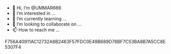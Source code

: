 - 👋 Hi, I’m @UMMAR666
- 👀 I’m interested in ...
- 🌱 I’m currently learning ...
- 💞️ I’m looking to collaborate on ...
- 📫 How to reach me ...

<!---
UMMAR666/UMMAR666 is a ✨ special ✨ repository because its `README.md` (this file) appears on your GitHub profile.
You can click the Preview link to take a look at your changes.
--->
F756A40911AC12732A8B2463F57FDC0E49B689D76BF7C53BA8B7A5CC8E5307F4

